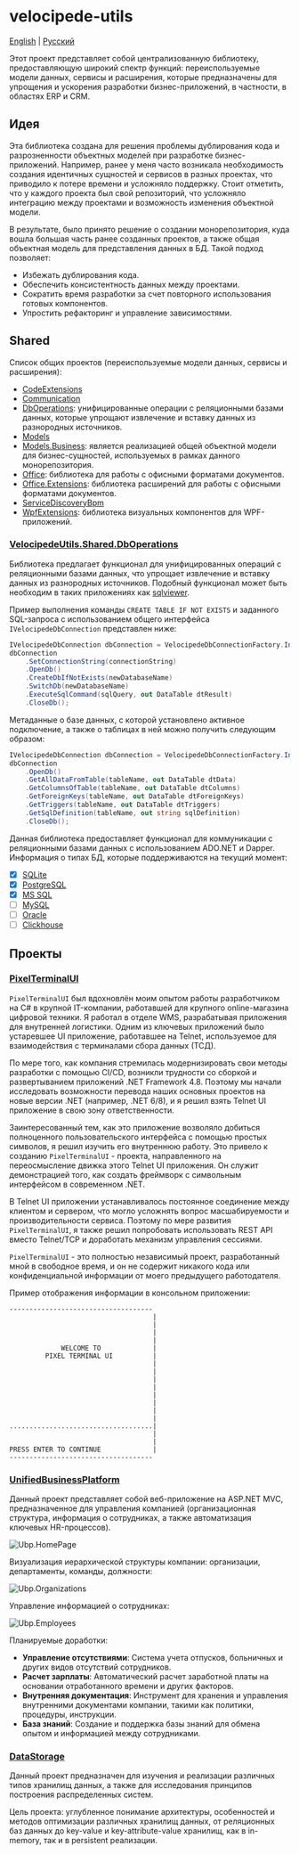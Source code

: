 # velocipede-utils 

[English](README.md) | [Русский](README.ru.md)

Этот проект представляет собой централизованную библиотеку, предоставляющую широкий спектр функций: переиспользуемые модели данных, сервисы и расширения, которые предназначены для упрощения и ускорения разработки бизнес-приложений, в частности, в областях ERP и CRM.

## Идея

Эта библиотека создана для решения проблемы дублирования кода и разрозненности объектных моделей при разработке бизнес-приложений. Например, ранее у меня часто возникала необходимость создания идентичных сущностей и сервисов в разных проектах, что приводило к потере времени и усложняло поддержку. Стоит отметить, что у каждого проекта был свой репозиторий, что усложняло интеграцию между проектами и возможность изменения объектной модели.

В результате, было принято решение о создании монорепозитория, куда вошла большая часть ранее созданных проектов, а также общая объектная модель для представления данных в БД. Такой подход позволяет:
- Избежать дублирования кода.
- Обеспечить консистентность данных между проектами.
- Сократить время разработки за счет повторного использования готовых компонентов.
- Упростить рефакторинг и управление зависимостями.

## Shared

Список общих проектов (переиспользуемые модели данных, сервисы и расширения):

- [CodeExtensions](VelocipedeUtils/Shared/src/CodeExtensions/README.ru.md)
- [Communication](VelocipedeUtils/Shared/src/Communication/README.ru.md)
- [DbOperations](VelocipedeUtils/Shared/src/DbOperations/README.ru.md): унифицированные операции с реляционными базами данных, которые упрощают извлечение и вставку данных из разнородных источников.
- [Models](VelocipedeUtils/Shared/src/Models/README.ru.md)
- [Models.Business](VelocipedeUtils/Shared/src/Models.Business/README.ru.md): является реализацией общей объектной модели для бизнес-сущностей, используемых в рамках данного монорепозитория.
- [Office](VelocipedeUtils/Shared/src/Office/README.ru.md): библиотека для работы с офисными форматами документов.
- [Office.Extensions](VelocipedeUtils/Shared/src/Office.Extensions/README.ru.md): библиотека расширений для работы с офисными форматами документов.
- [ServiceDiscoveryBpm](VelocipedeUtils/Shared/src/ServiceDiscoveryBpm/README.ru.md)
- [WpfExtensions](VelocipedeUtils/Shared/src/WpfExtensions/README.ru.md): библиотека визуальных компонентов для WPF-приложений.

### [VelocipedeUtils.Shared.DbOperations](VelocipedeUtils/Shared/src/DbOperations/README.ru.md)

Библиотека предлагает функционал для унифицированных операций с реляционными базами данных, что упрощает извлечение и вставку данных из разнородных источников. Подобный функционал может быть необходим в таких приложениях как [sqlviewer](https://github.com/alexeysp11/sqlviewer).

Пример выполнения команды `CREATE TABLE IF NOT EXISTS` и заданного SQL-запроса с использованием общего интерфейса `IVelocipedeDbConnection` представлен ниже:
```C#
IVelocipedeDbConnection dbConnection = VelocipedeDbConnectionFactory.InitializeDbConnection(databaseType);
dbConnection
    .SetConnectionString(connectionString)
    .OpenDb()
    .CreateDbIfNotExists(newDatabaseName)
    .SwitchDb(newDatabaseName)
    .ExecuteSqlCommand(sqlQuery, out DataTable dtResult)
    .CloseDb();
```

Метаданные о базе данных, с которой установлено активное подключение, а также о таблицах в ней можно получить следующим образом:
```C#
IVelocipedeDbConnection dbConnection = VelocipedeDbConnectionFactory.InitializeDbConnection(databaseType, connectionString);
dbConnection
    .OpenDb()
    .GetAllDataFromTable(tableName, out DataTable dtData)
    .GetColumnsOfTable(tableName, out DataTable dtColumns)
    .GetForeignKeys(tableName, out DataTable dtForeignKeys)
    .GetTriggers(tableName, out DataTable dtTriggers)
    .GetSqlDefinition(tableName, out string sqlDefinition)
    .CloseDb();
```

Данная библиотека предоставляет функционал для коммуникации с реляционными базами данных с использованием ADO.NET и Dapper. Информация о типах БД, которые поддерживаются на текущий момент:
- [x] [SQLite](https://sqlite.org/)
- [x] [PostgreSQL](https://www.postgresql.org/)
- [x] [MS SQL](https://www.microsoft.com/en-us/sql-server)
- [ ] [MySQL](https://www.mysql.com/)
- [ ] [Oracle](https://www.oracle.com/database/)
- [ ] [Clickhouse](https://clickhouse.com/)

## Проекты

### [PixelTerminalUI](VelocipedeUtils/PixelTerminalUI/README.ru.md)

`PixelTerminalUI` был вдохновлён моим опытом работы разработчиком на C# в крупной IT-компании, работавшей для крупного online-магазина цифровой техники. Я работал в отделе WMS, разрабатывая приложения для внутренней логистики. Одним из ключевых приложений было устаревшее UI приложение, работавшее на Telnet, используемое для взаимодействия с терминалами сбора данных (ТСД).

По мере того, как компания стремилась модернизировать свои методы разработки с помощью CI/CD, возникли трудности со сборкой и развертыванием приложений .NET Framework 4.8. Поэтому мы начали исследовать возможности перевода наших основных проектов на новые версии .NET (например, .NET 6/8), и я решил взять Telnet UI приложение в свою зону ответственности.

Заинтересованный тем, как это приложение возволяло добиться полноценного пользовательского интерфейса с помощью простых символов, я решил изучить его внутреннюю работу. Это привело к созданию `PixelTerminalUI` - проекта, направленного на переосмысление движка этого Telnet UI приложения. Он служит демонстрацией того, как создать фреймворк с символьным интерфейсом в современном .NET.

В Telnet UI приложении устанавливалось постоянное соединение между клиентом и сервером, что могло усложнять вопрос масшабируемости и производительности сервиса. Поэтому по мере развития `PixelTerminalUI`, я также решил попробовать использовать REST API вместо Telnet/TCP и доработать механизм управления сессиями.

`PixelTerminalUI` - это полностью независимый проект, разработанный мной в свободное время, и он не содержит никакого кода или конфиденциальной информации от моего предыдущего работодателя.

Пример отображения информации в консольном приложении:

```
------------------------------------
                                    |
                                    |
                                    |
                                    |
             WELCOME TO             |
         PIXEL TERMINAL UI          |
                                    |
                                    |
                                    |
                                    |
                                    |
                                    |
                                    |
                                    |
....................................|
                                    |
                                    |
PRESS ENTER TO CONTINUE             |
------------------------------------
```

### [UnifiedBusinessPlatform](VelocipedeUtils/UnifiedBusinessPlatform/README.ru.md)

Данный проект представляет собой веб-приложение на ASP.NET MVC, предназначенное для управления компанией (организационная структура, информация о сотрудниках, а также автоматизация ключевых HR-процессов).

![Ubp.HomePage](VelocipedeUtils/UnifiedBusinessPlatform/docs/img/Ubp.HomePage.png)

Визуализация иерархической структуры компании: организации, департаменты, команды, должности:

![Ubp.Organizations](VelocipedeUtils/UnifiedBusinessPlatform/docs/img/Ubp.Organizations.png)

Управление информацией о сотрудниках:

![Ubp.Employees](VelocipedeUtils/UnifiedBusinessPlatform/docs/img/Ubp.Employees.png)

Планируемые доработки:
- **Управление отсутствиями**: Система учета отпусков, больничных и других видов отсутствий сотрудников.
- **Расчет зарплаты**: Автоматический расчет заработной платы на основании отработанного времени и других факторов.
- **Внутренняя документация**: Инструмент для хранения и управления внутренними документами компании, такими как политики, процедуры, инструкции.
- **База знаний**: Создание и поддержка базы знаний для обмена опытом и информацией между сотрудниками.

### [DataStorage](VelocipedeUtils/DataStorage/README.ru.md)

Данный проект предназначен для изучения и реализации различных типов хранилищ данных, а также для исследования принципов построения распределенных систем.

Цель проекта: углубленное понимание архитектуры, особенностей и методов оптимизации различных хранилищ данных, от реляционных баз данных до key-value и key-attribute-value хранилищ, как в in-memory, так и в persistent реализации.
